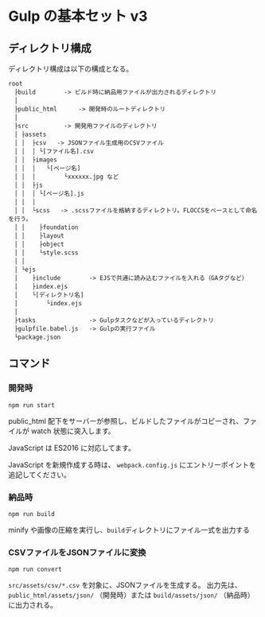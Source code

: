 # Gulp の基本セット v3

## ディレクトリ構成

ディレクトリ構成は以下の構成となる。

```
root
　├build        -> ビルド時に納品用ファイルが出力されるディレクトリ
　│
　├public_html      -> 開発時のルートディレクトリ
　│
　├src          -> 開発用ファイルのディレクトリ
　│ ├assets
　│ │  ├csv   -> JSONファイル生成用のCSVファイル
　│ │  │ └[ファイル名].csv
　│ │  ├images
　│ │  │   └[ページ名]
　│ │  │        └xxxxxx.jpg など
　│ │  ├js
　│ │  │ └[ページ名].js
　│ │  │
　│ │  └scss   -> .scssファイルを格納するディレクトリ。FLOCCSをベースとして命名を行う。
　│ │    ├foundation
　│ │    ├layout
　│ │    ├object
　│ │    └style.scss
　│ │
　│ └ejs
　│    ├include        -> EJSで共通に読み込むファイルを入れる（GAタグなど）
　│    ├index.ejs
　│    └[ディレクトリ名]
　│        └index.ejs
　│
　├tasks               -> Gulpタスクなどが入っているディレクトリ
　├gulpfile.babel.js   -> Gulpの実行ファイル
　└package.json
```

## コマンド

### 開発時

```
npm run start
```

public_html 配下をサーバーが参照し、ビルドしたファイルがコピーされ、ファイルが watch 状態に突入します。

JavaScript は ES2016 に対応してます。

JavaScript を新規作成する時は、 `webpack.config.js` にエントリーポイントを追記してください。



### 納品時

```
npm run build
```

minify や画像の圧縮を実行し、`build`ディレクトリにファイル一式を出力する


### CSVファイルをJSONファイルに変換

```
npm run convert
```
`src/assets/csv/*.csv` を対象に、JSONファイルを生成する。
出力先は、`public_html/assets/json/` （開発時）または `build/assets/json/` （納品時）に出力される。